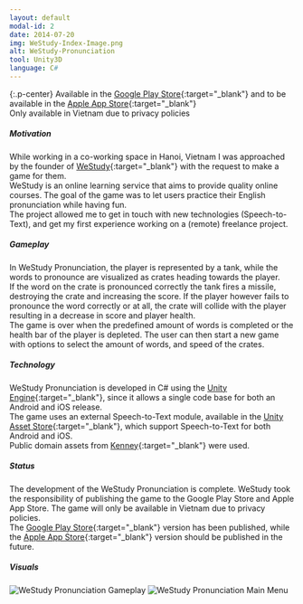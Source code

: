 ```yaml
---
layout: default
modal-id: 2
date: 2014-07-20
img: WeStudy-Index-Image.png
alt: WeStudy-Pronunciation
tool: Unity3D
language: C#
---
```


{:.p-center}
Available in the [Google Play Store][google-play-store]{:target="_blank"} and to be available in the [Apple App Store][apple-app-store]{:target="_blank"}  
Only available in Vietnam due to privacy policies

##### Motivation

While working in a co-working space in Hanoi, Vietnam I was approached by the founder of [WeStudy][westudy]{:target="_blank"} with the request to make a game for them.  
WeStudy is an online learning service that aims to provide quality online courses. The goal of the game was to let users practice their English pronunciation while having fun.  
The project allowed me to get in touch with new technologies (Speech-to-Text), and get my first experience working on a (remote) freelance project.

##### Gameplay

In WeStudy Pronunciation, the player is represented by a tank, while the words to pronounce are visualized as crates heading towards the player.  
If the word on the crate is pronounced correctly the tank fires a missile, destroying the crate and increasing the score. If the player however fails to pronounce the word correctly or at all, the crate will collide with the player resulting in a decrease in score and player health.  
The game is over when the predefined amount of words is completed or the health bar of the player is depleted. The user can then start a new game with options to select the amount of words, and speed of the crates.

##### Technology

WeStudy Pronunciation is developed in C# using the [Unity Engine][unity-3d]{:target="_blank"}, since it allows a single code base for both an Android and iOS release.   
The game uses an external Speech-to-Text module, available in the [Unity Asset Store][speech-to-text]{:target="_blank"}, which support Speech-to-Text for both Android and iOS.  
Public domain assets from [Kenney][kenney]{:target="_blank"} were used.

##### Status

The development of the WeStudy Pronunciation is complete. WeStudy took the responsibility of publishing the game to the Google Play Store and Apple App Store. The game will only be available in Vietnam due to privacy policies.   
The [Google Play Store][google-play-store]{:target="_blank"} version has been published, while the [Apple App Store][apple-app-store]{:target="_blank"} version should be published in the future.

##### Visuals

<img src="{{ site.baseurl }}/assets/images//westudy_pronunciation/Ingame.png" class="img-responsive img-centered" alt="WeStudy Pronunciation Gameplay">
<img src="{{ site.baseurl }}/assets/images/westudy_pronunciation/MainMenu.png" class="img-responsive img-centered" alt="WeStudy Pronunciation Main Menu">

[google-play-store]: https://play.google.com/store/apps/details?id=com.GracesGames.WeStudy
[apple-app-store]: https://www.apple.com/lae/ios/app-store/
[westudy]: https://westudy.vn/
[unity-3d]: https://unity3d.com/unity
[speech-to-text]: https://assetstore.unity.com/packages/tools/audio/mobile-speech-recognizer-73036
[kenney]: https://kenney.nl/